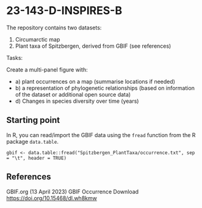 # 23-143-D-INSPIRES-B

The repository contains two datasets:
1) Circumarctic map
2) Plant taxa of Spitzbergen, derived from GBIF (see references)

Tasks:

Create a multi-panel figure with:
* a) plant occurrences on a map (summarise locations if needed)
* b) a representation of phylogenetic relationships (based on information of the dataset or additional open source data)
* d) Changes in species diversity over time (years)


## Starting point

In R, you can read/import the GBIF data using the `fread` function from the R package `data.table`.

```
gbif <- data.table::fread("Spitzbergen_PlantTaxa/occurrence.txt", sep = "\t", header = TRUE)
```


## References

GBIF.org (13 April 2023) GBIF Occurrence Download  https://doi.org/10.15468/dl.wh8kmw